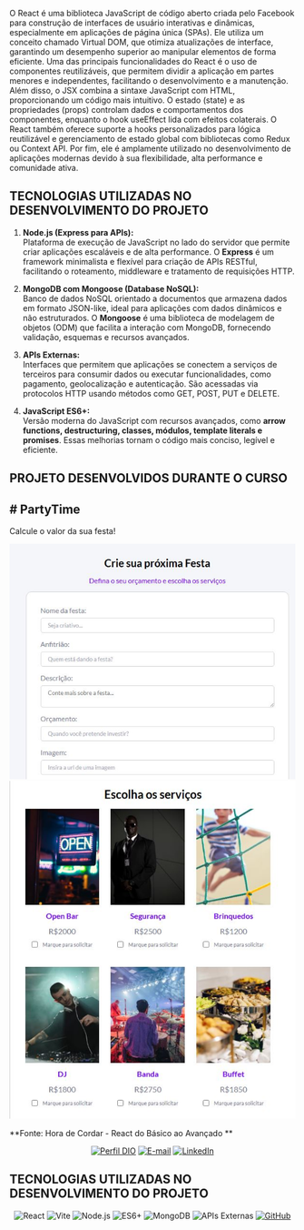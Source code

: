 O React é uma biblioteca JavaScript de código aberto criada pelo Facebook para construção de interfaces de usuário interativas e dinâmicas, especialmente em aplicações de página única (SPAs). Ele utiliza um conceito chamado Virtual DOM, que otimiza atualizações de interface, garantindo um desempenho superior ao manipular elementos de forma eficiente. Uma das principais funcionalidades do React é o uso de componentes reutilizáveis, que permitem dividir a aplicação em partes menores e independentes, facilitando o desenvolvimento e a manutenção. Além disso, o JSX combina a sintaxe JavaScript com HTML, proporcionando um código mais intuitivo. O estado (state) e as propriedades (props) controlam dados e comportamentos dos componentes, enquanto o hook useEffect lida com efeitos colaterais. O React também oferece suporte a hooks personalizados para lógica reutilizável e gerenciamento de estado global com bibliotecas como Redux ou Context API. Por fim, ele é amplamente utilizado no desenvolvimento de aplicações modernas devido à sua flexibilidade, alta performance e comunidade ativa.

## TECNOLOGIAS UTILIZADAS NO DESENVOLVIMENTO DO PROJETO


1. **Node.js (Express para APIs):**  
   Plataforma de execução de JavaScript no lado do servidor que permite criar aplicações escaláveis e de alta performance. O **Express** é um framework minimalista e flexível para criação de APIs RESTful, facilitando o roteamento, middleware e tratamento de requisições HTTP.  

2. **MongoDB com Mongoose (Database NoSQL):**  
   Banco de dados NoSQL orientado a documentos que armazena dados em formato JSON-like, ideal para aplicações com dados dinâmicos e não estruturados. O **Mongoose** é uma biblioteca de modelagem de objetos (ODM) que facilita a interação com MongoDB, fornecendo validação, esquemas e recursos avançados.  

3. **APIs Externas:**  
   Interfaces que permitem que aplicações se conectem a serviços de terceiros para consumir dados ou executar funcionalidades, como pagamento, geolocalização e autenticação. São acessadas via protocolos HTTP usando métodos como GET, POST, PUT e DELETE.  

4. **JavaScript ES6+:**  
   Versão moderna do JavaScript com recursos avançados, como **arrow functions, destructuring, classes, módulos, template literals e promises**. Essas melhorias tornam o código mais conciso, legível e eficiente.

## PROJETO DESENVOLVIDOS DURANTE O CURSO

## # PartyTime
Calcule o valor da sua festa!

 ![PartyTime](./img/form.JPG) ![PartyTime](./img/form2.JPG)


**Fonte: Hora de Cordar - React do Básico ao Avançado **

<div align="center">

[![Perfil DIO](https://img.shields.io/badge/-Meu%20Perfil%20na%20DIO-30A3DC?style=for-the-badge)](https://web.dio.me/users/eltonsa75?tab=achievements) 
[![E-mail](https://img.shields.io/badge/-Email-000?style=for-the-badge&logo=microsoft-outlook&logoColor=E94D5F)](mailto:eltonsa75@hotmail.com)
[![LinkedIn](https://img.shields.io/badge/LinkedIn-000?style=for-the-badge&logo=linkedin&logoColor=0E76A8)](https://www.linkedin.com/in/elton-andrade/)

</div>

##  TECNOLOGIAS UTILIZADAS NO DESENVOLVIMENTO DO PROJETO

 <div align="center">

![React](https://img.shields.io/badge/React-61DAFB?style=for-the-badge&logo=react&logoColor=white)
![Vite](https://img.shields.io/badge/Vite-646CFF?style=for-the-badge&logo=vite&logoColor=white)
![Node.js](https://img.shields.io/badge/Node.js-339933?style=for-the-badge&logo=node.js&logoColor=white)
![ES6+](https://img.shields.io/badge/ES6%2B-F7DF1E?style=for-the-badge&logo=javascript&logoColor=black)
![MongoDB](https://img.shields.io/badge/MongoDB-47A248?style=for-the-badge&logo=mongodb&logoColor=white)
![APIs Externas](https://img.shields.io/badge/APIs%20Externas-005B9A?style=for-the-badge&logo=api&logoColor=white)
[![GitHub](https://img.shields.io/badge/GitHub-000?style=for-the-badge&logo=github&logoColor=f8f9fa)](https://docs.github.com/)

 </div>